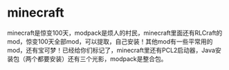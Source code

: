 # minecraft
minecraft是惊变100天，modpack是烦人的村民，minecraft里面还有RLCraft的mod，惊变100天全部mod，可以提取，自己安装！其他mod有一些平常用的mod，还有宝可梦！已经给你们标记了，minecraft里还有PCL2启动器，Java安装包（两个都要安装）还有三个光影，modpack是整合包。

